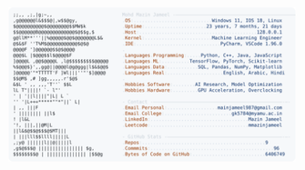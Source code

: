 <picture>
  <source srcset="https://raw.githubusercontent.com/mmazinjameel/mmazinjameel/main/dark_mode.svg?v=1750968712" media="(prefers-color-scheme: dark)">
  <img src="https://raw.githubusercontent.com/mmazinjameel/mmazinjameel/main/light_mode.svg?v=1750968712">
</picture>
